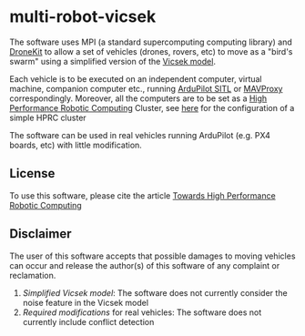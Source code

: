 # multi-robot-vicsek
The software uses MPI (a standard supercomputing computing library) and [DroneKit](http://dronekit.io/) to allow a set of vehicles (drones, rovers, etc) to move as a "bird's swarm" using a simplified version of the [Vicsek model](https://link.springer.com/article/10.1140/epjb/e2008-00275-9). 

Each vehicle is to be executed on an independent computer, virtual machine, companion computer etc., running [ArduPilot SITL](http://ardupilot.org/dev/docs/sitl-simulator-software-in-the-loop.html) or [MAVProxy](http://ardupilot.github.io/MAVProxy/html/index.html) correspondingly. Moreover, all the computers are to be set as a [High Performance Robotic Computing](https://www.sciencedirect.com/science/article/pii/S092188901830232X) Cluster, see [here](https://github.com/leonardocfor/multi-robot-vicsek) for the configuration of a simple HPRC cluster

The software can be used in real vehicles running ArduPilot (e.g. PX4 boards, etc) with little modification. 

## License

To use this software, please cite the article [Towards High Performance Robotic Computing](https://www.sciencedirect.com/science/article/pii/S092188901830232X) 

## Disclaimer

The user of this software accepts that possible damages to moving vehicles can occur and release the author(s) of this software of any complaint or reclamation.

1. *Simplified Vicsek model*: The software does not currently consider the noise feature in the Vicsek model 
2. *Required modifications* for real vehicles: The software does not currently include conflict detection
